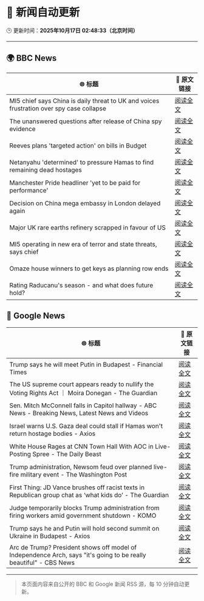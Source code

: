 # 🧠 新闻自动更新

🕒 更新时间：**2025年10月17日 02:48:33（北京时间）**

---

## 🌍 BBC News

| 🌐 标题 | 🔗 原文链接 |
|--------|-------------|
| MI5 chief says China is daily threat to UK and voices frustration over spy case collapse | [阅读全文](https://www.bbc.com/news/articles/c0ex172rxwzo?at_medium=RSS&at_campaign=rss) |
| The unanswered questions after release of China spy evidence | [阅读全文](https://www.bbc.com/news/articles/cp3x55rqdy5o?at_medium=RSS&at_campaign=rss) |
| Reeves plans 'targeted action' on bills in Budget | [阅读全文](https://www.bbc.com/news/articles/c8eykkgdze5o?at_medium=RSS&at_campaign=rss) |
| Netanyahu 'determined' to pressure Hamas to find remaining dead hostages | [阅读全文](https://www.bbc.com/news/articles/c4gkm0243wzo?at_medium=RSS&at_campaign=rss) |
| Manchester Pride headliner 'yet to be paid for performance' | [阅读全文](https://www.bbc.com/news/articles/cpq1ddje202o?at_medium=RSS&at_campaign=rss) |
| Decision on China mega embassy in London delayed again | [阅读全文](https://www.bbc.com/news/articles/cr7mn28drz8o?at_medium=RSS&at_campaign=rss) |
| Major UK rare earths refinery scrapped in favour of US | [阅读全文](https://www.bbc.com/news/articles/czxnv7y03nno?at_medium=RSS&at_campaign=rss) |
| MI5 operating in new era of terror and state threats, says chief | [阅读全文](https://www.bbc.com/news/articles/cgr40w2zereo?at_medium=RSS&at_campaign=rss) |
| Omaze house winners to get keys as planning row ends | [阅读全文](https://www.bbc.com/news/articles/c2016p06dpzo?at_medium=RSS&at_campaign=rss) |
| Rating Raducanu's season - and what does future hold? | [阅读全文](https://www.bbc.com/sport/tennis/articles/cp975ld0x58o?at_medium=RSS&at_campaign=rss) |

## 📰 Google News

| 🌐 标题 | 🔗 原文链接 |
|--------|-------------|
| Trump says he will meet Putin in Budapest - Financial Times | [阅读全文](https://news.google.com/rss/articles/CBMicEFVX3lxTE9JNlRHdFVoNWxkeVg0cVVDMzlwRERmYXVMN1FLOUROdVRkTGVNM2t3M3pvd1diTHlFVGFiU0xJQUJ1SXJ4ZmtsZTM3Z2Q5ZFpzNVhibi0tRE03cWhBOTM1TDcwYUhKVXhzZkwxVEtNQk4?oc=5) |
| The US supreme court appears ready to nullify the Voting Rights Act ｜ Moira Donegan - The Guardian | [阅读全文](https://news.google.com/rss/articles/CBMijgFBVV95cUxNSmw1MDhqUHlOOU9rQlBkUEdOMWNaaE9QWHJsOW0ybXF0UXhPQzdiMjBYLWhqTG1FRGxMSlJQRFhZMTV3c09rZVg5OUpUVUdQM3B0QXM3bEU4WWV3Y2VZblZwNnNoYVNTb28yRGRFNFh5dnNfTW9ETTRPTlJ2SEtuaHJ0bFY3Ykh4ZmpXZzV3?oc=5) |
| Sen. Mitch McConnell falls in Capitol hallway - ABC News - Breaking News, Latest News and Videos | [阅读全文](https://news.google.com/rss/articles/CBMilwFBVV95cUxNU3luSFNselByWkZ3SGpfUlA5SE5wWGxyVFpPLXpLbzlIcXYtYmI5RFVyWU9wUzVkZzFfdWo2RUlDZHJiVVNhVHJjTDdkS0dBWFlER0QzVmx0YktmRHNNTUhUdm5JeF9DZU44T25MeDhPVDktWUxiRXQwOTNxd1MyYWUwbnF2dGZ5NlFYOF9qd2pkOWFqVHh30gGcAUFVX3lxTE1YWlpYZ0RULTNsdDBSbVJJeDdzb0FwY2VvSlFwZ29hNWllTVR5OEE4azBIM3RDS3d6SzBUVmRzZkxvb2JiZVJaaWdFNWhpTi1GZTRFRWw5UzBrelVHNEQ3TmdBU0w5Y0VVMGRUNVpjUU9oYTBfRjdnNlpMSDNvUV9rbFYtc05RdmlNc1FyTzlBdTZNM292V2dHZkZpZA?oc=5) |
| Israel warns U.S. Gaza deal could stall if Hamas won't return hostage bodies - Axios | [阅读全文](https://news.google.com/rss/articles/CBMigwFBVV95cUxQb3dDT1JDRG5rbGxiaERtdktITWwtakpOY2o5Y2FkT2VvRkJfUGh6d3o5d3c5QUowYmNGdU5zTVJFZXhnejQtU21ncS15amZzUEhJMGJaUnR5VkVSUGxCZ0xRR09rLUNBX1JaS1UxaW1vZWg2Mk9QX3Nadm9rNF9IQ1FNSQ?oc=5) |
| White House Rages at CNN Town Hall With AOC in Live-Posting Spree - The Daily Beast | [阅读全文](https://news.google.com/rss/articles/CBMinAFBVV95cUxNS1pudU5zLVhwVXA3QWsyYTE5c3M1RjFROXp4NUVLb05abFFlcHdTTWtmYUg4cDFuR1BHdS1pYmp3U1V4TXFEdG1WMVF1cjdCSHhSeUFxcEpyQU9TaW42cE5LSHMxZnR1Zmd3ZXh6OUs0X0drczlySGR2ckQ2Q2JhelhodkVpNWp0dU1rMWNGS01ObVlONmJlaVlFODA?oc=5) |
| Trump administration, Newsom feud over planned live-fire military event - The Washington Post | [阅读全文](https://news.google.com/rss/articles/CBMijAFBVV95cUxQYzk4dWNqT3VuNGlVM2xLWTE3VEZzd1RzZXVxcXBGTGFQc2FWX0J5NmZKRHZFOGhGZmcxZDladzFvQnMxcUV5cjRIRDE0bm9pOXJ5TGk5Y19manU4UEd0cDVRYmJHNHlOc0JqNkpxc2cwMURVYWR1Uk9pbmpZdzFMTHl6WkJuRWNyOGZRcg?oc=5) |
| First Thing: JD Vance brushes off racist texts in Republican group chat as ‘what kids do’ - The Guardian | [阅读全文](https://news.google.com/rss/articles/CBMizwFBVV95cUxPOG1ZbWxVejVJMklJVVktaFB3RnZGTk9SRkotWkJESTV6cWYwaEkyeXJwOUItOVJreFpBYXlwbVZUd0FFZ2J1RTlsX2ttdHZRczdhQkFUSnIyeFFSVjZNenFpU21nN3dQQzNNSUhKazd4SnVhRWY3NURGLTVUclJwc2paMVFDTkFHMm4xNVBURXQ3d3VFWHZ1NU1BRDJVQ2UxQm5XaE5TUG9TUF92dmNLZGR4ckJiM3Y1UGYyZ0VVeWlFaW52ZTF1MzY1ODhsV2s?oc=5) |
| Judge temporarily blocks Trump administration from firing workers amid government shutdown - KOMO | [阅读全文](https://news.google.com/rss/articles/CBMi0gFBVV95cUxPSDAtdWdsdXhOMWxXbmwxTzMyLTY2OXhDeVVsdHNhR2tTWXktWXpHY3YzWDVWcFRqVm5CSXRaM3JFNGpNRGVaMTNZZGtfU3YzdjJjMXhOWUs0N1ZxcTh3SklTMzBsTFQtUDZZS001ZWd6MHQ2TENycnhTQWlwcHh5YS1laHlqZ0pKOGZDRWxVcEIyZXRxWVZvbjBpOUx1cTg3NXlaZmFPVXZkRi04Skw2Sm9kR3F5Q3A1b3FjSkJhYnZrVjI0WmZ4aFdJLUFOOXo2M3c?oc=5) |
| Trump says he and Putin will hold second summit on Ukraine in Budapest - Axios | [阅读全文](https://news.google.com/rss/articles/CBMidEFVX3lxTE1VeldfOGdPWGVCVXNDUno5YUxKR0d3d043R0tNUVQ5MUZsX0k2S003cDJ3Ync3dDlVcmxfQzBOMV9ZQzRTalU2NjVoeEVMWEQ4a2pGVVNBMkttdUVjSHpsQjJqeURkOTZlN1U1U2tXejJoTWdn?oc=5) |
| Arc de Trump? President shows off model of Independence Arch, says "it's going to be really beautiful" - CBS News | [阅读全文](https://news.google.com/rss/articles/CBMie0FVX3lxTE5tdTlrS2pyTm40MEM4YVdZT3ktekNHd1haZjZSTVlfX1VBa214Y2E4S1pQakdjdGdFTUpPZlV5TW8teGN5bDhLcFRCMWNsSlREMnFNblJxZk5sbmVlTnJYWG5xQzBvNG43Wk8tZ1JrQXgtNXd1TmNWWlljWdIBgAFBVV95cUxPTVZRVWtCZ2Q1OFB4aWFzVlBnQUwtdnZwc1F2NGo3dy1oSkVSYnZPTmVNbkYtcDVHTFI1WnBpbWFRTmhXUDg1NGhTQ2JoR2VGbGRJTmZKTDZQdjJZM2I5VTdDd3VlUXBlWGx4eXRpN3lFVG5sRUhrVUVQb2drRmlOaA?oc=5) |

---
> 本页面内容来自公开的 BBC 和 Google 新闻 RSS 源，每 10 分钟自动更新。